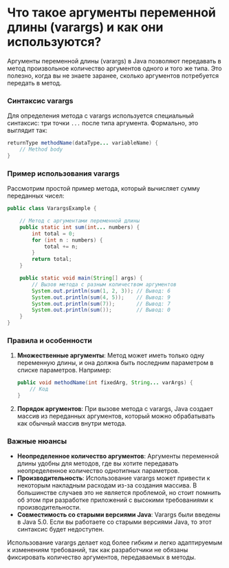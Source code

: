 # Что такое аргументы переменной длины (varargs) и как они используются?

Аргументы переменной длины (varargs) в Java позволяют передавать в метод произвольное количество аргументов одного и того же типа. Это полезно, когда вы не знаете заранее, сколько аргументов потребуется передать в метод.

### Синтаксис varargs

Для определения метода с varargs используется специальный синтаксис: три точки `...` после типа аргумента. Формально, это выглядит так:

```java
returnType methodName(dataType... variableName) {
    // Method body
}
```

### Пример использования varargs

Рассмотрим простой пример метода, который вычисляет сумму переданных чисел:

```java
public class VarargsExample {

    // Метод с аргументами переменной длины
    public static int sum(int... numbers) {
        int total = 0;
        for (int n : numbers) {
            total += n;
        }
        return total;
    }

    public static void main(String[] args) {
        // Вызов метода с разным количеством аргументов
        System.out.println(sum(1, 2, 3)); // Вывод: 6
        System.out.println(sum(4, 5));    // Вывод: 9
        System.out.println(sum(7));       // Вывод: 7
        System.out.println(sum());        // Вывод: 0
    }
}
```

### Правила и особенности

1. **Множественные аргументы**: Метод может иметь только одну переменную длины, и она должна быть последним параметром в списке параметров. Например:

    ```java
    public void methodName(int fixedArg, String... varArgs) {
        // Код
    }
    ```

2. **Порядок аргументов**: При вызове метода с varargs, Java создает массив из переданных аргументов, который можно обрабатывать как обычный массив внутри метода.

### Важные нюансы

- **Неопределенное количество аргументов**: Аргументы переменной длины удобны для методов, где вы хотите передавать неопределенное количество однотипных параметров.
- **Производительность**: Использование varargs может привести к некоторым накладным расходам из-за создания массива. В большинстве случаев это не является проблемой, но стоит помнить об этом при разработке приложений с высокими требованиями к производительности.
- **Совместимость со старыми версиями Java**: Varargs были введены в Java 5.0. Если вы работаете со старыми версиями Java, то этот синтаксис будет недоступен.

Использование varargs делает код более гибким и легко адаптируемым к изменениям требований, так как разработчики не обязаны фиксировать количество аргументов, передаваемых в методы.